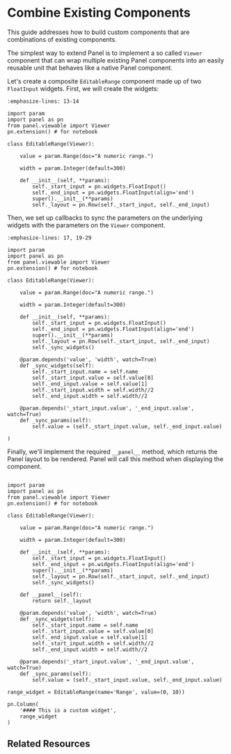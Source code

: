 # Combine Existing Components

This guide addresses how to build custom components that are combinations of existing components.

The simplest way to extend Panel is to implement a so called `Viewer` component that can wrap multiple existing Panel components into an easily reusable unit that behaves like a native Panel component.

Let's create a composite `EditableRange` component made up of two `FloatInput` widgets. First, we will create the widgets:

``` {code-block} python
:emphasize-lines: 13-14

import param
import panel as pn
from panel.viewable import Viewer
pn.extension() # for notebook

class EditableRange(Viewer):

    value = param.Range(doc="A numeric range.")

    width = param.Integer(default=300)

    def __init__(self, **params):
        self._start_input = pn.widgets.FloatInput()
        self._end_input = pn.widgets.FloatInput(align='end')
        super().__init__(**params)
        self._layout = pn.Row(self._start_input, self._end_input)
```

Then, we set up callbacks to sync the parameters on the underlying widgets with the parameters on the `Viewer` component.

``` {code-block} python
:emphasize-lines: 17, 19-29

import param
import panel as pn
from panel.viewable import Viewer
pn.extension() # for notebook

class EditableRange(Viewer):

    value = param.Range(doc="A numeric range.")

    width = param.Integer(default=300)

    def __init__(self, **params):
        self._start_input = pn.widgets.FloatInput()
        self._end_input = pn.widgets.FloatInput(align='end')
        super().__init__(**params)
        self._layout = pn.Row(self._start_input, self._end_input)
        self._sync_widgets()

    @param.depends('value', 'width', watch=True)
    def _sync_widgets(self):
        self._start_input.name = self.name
        self._start_input.value = self.value[0]
        self._end_input.value = self.value[1]
        self._start_input.width = self.width//2
        self._end_input.width = self.width//2

    @param.depends('_start_input.value', '_end_input.value', watch=True)
    def _sync_params(self):
        self.value = (self._start_input.value, self._end_input.value)

)
```

Finally, we'll implement the required ``__panel__`` method, which returns the Panel layout to be rendered. Panel will call this method when displaying the component.

```{pyodide}

import param
import panel as pn
from panel.viewable import Viewer
pn.extension() # for notebook

class EditableRange(Viewer):

    value = param.Range(doc="A numeric range.")

    width = param.Integer(default=300)

    def __init__(self, **params):
        self._start_input = pn.widgets.FloatInput()
        self._end_input = pn.widgets.FloatInput(align='end')
        super().__init__(**params)
        self._layout = pn.Row(self._start_input, self._end_input)
        self._sync_widgets()

    def __panel__(self):
        return self._layout

    @param.depends('value', 'width', watch=True)
    def _sync_widgets(self):
        self._start_input.name = self.name
        self._start_input.value = self.value[0]
        self._end_input.value = self.value[1]
        self._start_input.width = self.width//2
        self._end_input.width = self.width//2

    @param.depends('_start_input.value', '_end_input.value', watch=True)
    def _sync_params(self):
        self.value = (self._start_input.value, self._end_input.value)

range_widget = EditableRange(name='Range', value=(0, 10))

pn.Column(
    '#### This is a custom widget',
    range_widget
)
```

## Related Resources
